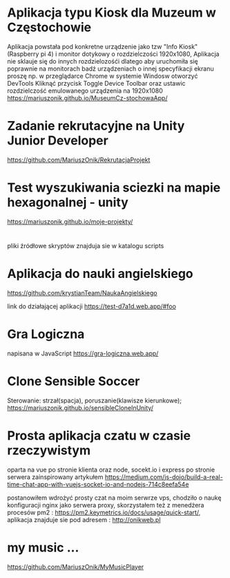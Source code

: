 # Aplikacja typu Kiosk dla Muzeum w Częstochowie
Aplikacja powstała pod konkretne urządzenie jako tzw "Info Kiosk" (Raspberry pi 4) i monitor dotykowy o rozdzielczości 
1920x1080, Aplikacja nie sklauje się do innych rozdzielozośći dlatego aby uruchomiła się poprawnie na 
monitorach badź urządzeniach o innej specyfikacji ekranu proszę np. w przeglądarce Chrome 
w systemie Windosw otworzyć DevTools Kliknąć przycisk Toggle Device Toolbar oraz ustawic 
rozdzielczość emulowanego urządzenia na 1920x1080
https://mariuszonik.github.io/MuseumCz-stochowaApp/

# Zadanie rekrutacyjne na Unity Junior Developer
https://github.com/MariuszOnik/RekrutacjaProjekt

# Test wyszukiwania sciezki na mapie hexagonalnej - unity
https://mariuszonik.github.io/moje-projekty/
# 
pliki źródłowe skryptów znajduja sie w katalogu scripts

# Aplikacja do nauki angielskiego 
https://github.com/krystianTeam/NaukaAngielskiego

link do działającej aplikacji 
https://test-d7a1d.web.app/#foo

# Gra Logiczna 
napisana w JavaScript
https://gra-logiczna.web.app/

# Clone Sensible Soccer
Sterowanie: strzał(spacja), poruszanie(klawisze kierunkowe);
https://mariuszonik.github.io/sensibleCloneInUnity/

# Prosta aplikacja czatu w czasie rzeczywistym 
oparta na vue po stronie klienta oraz node, socekt.io i express po stronie serwera 
zainspirowany artykułem https://medium.com/js-dojo/build-a-real-time-chat-app-with-vuejs-socket-io-and-nodejs-714c8eefa54e

postanowiłem wdrożyć prosty czat na moim serwrze vps, chodziło o naukę konfiguracji nginx jako serwera proxy, skorzystałem też z menedżera  procesów pm2 : https://pm2.keymetrics.io/docs/usage/quick-start/, 
aplikacja znajduje sie pod adresem : http://onikweb.pl

# my music ...
https://github.com/MariuszOnik/MyMusicPlayer
